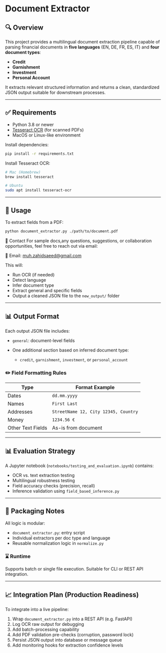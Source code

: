 # Document Extractor

## 🔍 Overview

This project provides a multilingual document extraction pipeline capable of parsing financial documents in **five languages** (EN, DE, FR, ES, IT) and **four document types**:

* **Credit**
* **Garnishment**
* **Investment**
* **Personal Account**

It extracts relevant structured information and returns a clean, standardized JSON output suitable for downstream processes.

---

## ✅ Requirements

* Python 3.8 or newer
* [Tesseract OCR](https://github.com/tesseract-ocr/tesseract) (for scanned PDFs)
* MacOS or Linux-like environment

Install dependencies:

```bash
pip install -r requirements.txt
```

Install Tesseract OCR:

```bash
# Mac (Homebrew)
brew install tesseract

# Ubuntu
sudo apt install tesseract-ocr
```

---

## 🚀 Usage

To extract fields from a PDF:

```bash
python document_extractor.py ./path/to/document.pdf
```
📧 Contact
For sample docs,any questions, suggestions, or collaboration opportunities, feel free to reach out via email:

📨 Email: muh.zahidsaeed@gmail.com

This will:

* Run OCR (if needed)
* Detect language
* Infer document type
* Extract general and specific fields
* Output a cleaned JSON file to the `new_output/` folder

---

## 📊 Output Format

Each output JSON file includes:

* `general`: document-level fields
* One additional section based on inferred document type:

  * `credit`, `garnishment`, `investment`, or `personal_account`

### ✏️ Field Formatting Rules

| Type              | Format Example                       |
| ----------------- | ------------------------------------ |
| Dates             | `dd.mm.yyyy`                         |
| Names             | `First Last`                         |
| Addresses         | `StreetName 12, City 12345, Country` |
| Money             | `1234.56 €`                          |
| Other Text Fields | As-is from document                  |

---

## 📊 Evaluation Strategy

A Jupyter notebook (`notebooks/testing_and_evaluation.ipynb`) contains:

* OCR vs. text extraction testing
* Multilingual robustness testing
* Field accuracy checks (precision, recall)
* Inference validation using `field_based_inference.py`

---

## 📄 Packaging Notes

All logic is modular:

* `document_extractor.py`: entry script
* Individual extractors per doc type and language
* Reusable normalization logic in `normalize.py`

### ⌛ Runtime

Supports batch or single file execution. Suitable for CLI or REST API integration.

---

## 📈 Integration Plan (Production Readiness)

To integrate into a live pipeline:

1. Wrap `document_extractor.py` into a REST API (e.g. FastAPI)
2. Log OCR raw output for debugging
3. Add batch-processing capability
4. Add PDF validation pre-checks (corruption, password lock)
5. Persist JSON output into database or message queue
6. Add monitoring hooks for extraction confidence levels
